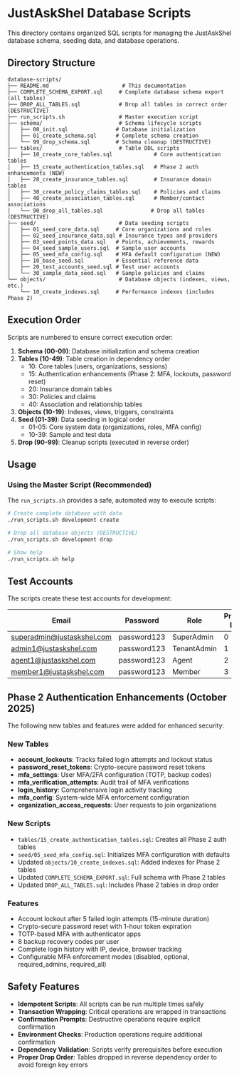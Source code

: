 # JustAskShel Database Scripts

This directory contains organized SQL scripts for managing the JustAskShel database schema, seeding data, and database operations.

## Directory Structure

```
database-scripts/
├── README.md                       # This documentation
├── COMPLETE_SCHEMA_EXPORT.sql     # Complete database schema export (all tables)
├── DROP_ALL_TABLES.sql            # Drop all tables in correct order (DESTRUCTIVE)
├── run_scripts.sh                 # Master execution script
├── schema/                        # Schema lifecycle scripts
│   ├── 00_init.sql               # Database initialization
│   ├── 01_create_schema.sql      # Complete schema creation
│   └── 99_drop_schema.sql        # Schema cleanup (DESTRUCTIVE)
├── tables/                        # Table DDL scripts
│   ├── 10_create_core_tables.sql             # Core authentication tables
│   ├── 15_create_authentication_tables.sql   # Phase 2 auth enhancements (NEW)
│   ├── 20_create_insurance_tables.sql        # Insurance domain tables
│   ├── 30_create_policy_claims_tables.sql    # Policies and claims
│   ├── 40_create_association_tables.sql      # Member/contact associations
│   └── 90_drop_all_tables.sql               # Drop all tables (DESTRUCTIVE)
├── seed/                          # Data seeding scripts
│   ├── 01_seed_core_data.sql     # Core organizations and roles
│   ├── 02_seed_insurance_data.sql # Insurance types and providers
│   ├── 03_seed_points_data.sql   # Points, achievements, rewards
│   ├── 04_seed_sample_users.sql  # Sample user accounts
│   ├── 05_seed_mfa_config.sql    # MFA default configuration (NEW)
│   ├── 10_base_seed.sql          # Essential reference data
│   ├── 20_test_accounts_seed.sql # Test user accounts
│   └── 30_sample_data_seed.sql   # Sample policies and claims
└── objects/                       # Database objects (indexes, views, etc.)
    └── 10_create_indexes.sql     # Performance indexes (includes Phase 2)
```

## Execution Order

Scripts are numbered to ensure correct execution order:

1. **Schema (00-09)**: Database initialization and schema creation
2. **Tables (10-49)**: Table creation in dependency order
   - 10: Core tables (users, organizations, sessions)
   - 15: Authentication enhancements (Phase 2: MFA, lockouts, password reset)
   - 20: Insurance domain tables
   - 30: Policies and claims
   - 40: Association and relationship tables
3. **Objects (10-19)**: Indexes, views, triggers, constraints
4. **Seed (01-39)**: Data seeding in logical order
   - 01-05: Core system data (organizations, roles, MFA config)
   - 10-39: Sample and test data
5. **Drop (90-99)**: Cleanup scripts (executed in reverse order)

## Usage

### Using the Master Script (Recommended)

The `run_scripts.sh` provides a safe, automated way to execute scripts:

```bash
# Create complete database with data
./run_scripts.sh development create

# Drop all database objects (DESTRUCTIVE)
./run_scripts.sh development drop

# Show help
./run_scripts.sh help
```

## Test Accounts

The scripts create these test accounts for development:

| Email | Password | Role | Privilege Level |
|-------|----------|------|----------------|
| superadmin@justaskshel.com | password123 | SuperAdmin | 0 |
| admin1@justaskshel.com | password123 | TenantAdmin | 1 |
| agent1@justaskshel.com | password123 | Agent | 2 |
| member1@justaskshel.com | password123 | Member | 3 |

## Phase 2 Authentication Enhancements (October 2025)

The following new tables and features were added for enhanced security:

### New Tables
- **account_lockouts**: Tracks failed login attempts and lockout status
- **password_reset_tokens**: Crypto-secure password reset tokens
- **mfa_settings**: User MFA/2FA configuration (TOTP, backup codes)
- **mfa_verification_attempts**: Audit trail of MFA verifications
- **login_history**: Comprehensive login activity tracking
- **mfa_config**: System-wide MFA enforcement configuration
- **organization_access_requests**: User requests to join organizations

### New Scripts
- `tables/15_create_authentication_tables.sql`: Creates all Phase 2 auth tables
- `seed/05_seed_mfa_config.sql`: Initializes MFA configuration with defaults
- Updated `objects/10_create_indexes.sql`: Added indexes for Phase 2 tables
- Updated `COMPLETE_SCHEMA_EXPORT.sql`: Full schema with Phase 2 tables
- Updated `DROP_ALL_TABLES.sql`: Includes Phase 2 tables in drop order

### Features
- Account lockout after 5 failed login attempts (15-minute duration)
- Crypto-secure password reset with 1-hour token expiration
- TOTP-based MFA with authenticator apps
- 8 backup recovery codes per user
- Complete login history with IP, device, browser tracking
- Configurable MFA enforcement modes (disabled, optional, required_admins, required_all)

## Safety Features

- **Idempotent Scripts**: All scripts can be run multiple times safely
- **Transaction Wrapping**: Critical operations are wrapped in transactions
- **Confirmation Prompts**: Destructive operations require explicit confirmation
- **Environment Checks**: Production operations require additional confirmation
- **Dependency Validation**: Scripts verify prerequisites before execution
- **Proper Drop Order**: Tables dropped in reverse dependency order to avoid foreign key errors
